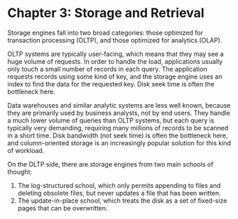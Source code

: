 # Chapter 3: Storage and Retrieval

Storage engines fall into two broad categories: those optimized for transaction processing (OLTP), and those optimized
for analytics (OLAP).

OLTP systems are typically user-facing, which means that they may see a huge volume of requests. In order to handle the
load, applications usually only touch a small number of records in each query. The application requests records using
some kind of key, and the storage engine uses an index to find the data for the requested key. Disk seek time is often
the bottleneck here.

Data warehouses and similar analytic systems are less well known, because they are primarily used by business analysts,
not by end users. They handle a much lower volume of queries than OLTP systems, but each query is typically very
demanding, requiring many millions of records to be scanned in a short time. Disk bandwidth (not seek time) is often the
bottleneck here, and column-oriented storage is an increasingly popular solution for this kind of workload.

On the OLTP side, there are storage engines from two main schools of thought:

1. The log-structured school, which only permits appending to files and deleting obsolete files, but never updates a
   file that has been written.
2. The update-in-place school, which treats the disk as a set of fixed-size pages that can be overwritten.

